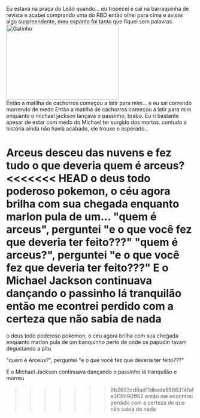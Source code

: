 Eu estava na praça do Leão quando... eu tropecei e caí na barraquinha de revista e acabei comprando uma do RBD então olhei para cima e avistei algo surpreendente, meu espanto foi tanto que fiquei sem palavras. 
<img src="https://media1.tenor.com/m/KLKh-Cl5O88AAAAd/gato-asombrado.gif" alt="Gatinho" width="300" height="200">
</br>
Então a matilha de cachorros começou a latir para mim...
e eu sai correndo morrendo de medo
Então a matilha de cachorros começou a latir para mim enquanto o michael jackson lançava o passinho, brabo.
Eu ri bastante apesar de estar com medo do Michael ter surgido dos mortos.
contudo a história ainda não havia acabado, ele trouxe o esperado...


Arceus desceu das nuvens
e fez tudo o que deveria
quem é arceus?
<<<<<<< HEAD
o deus todo poderoso pokemon, o céu agora brilha com sua chegada enquanto marlon pula de um...
"quem é arceus", perguntei "e o que você fez que deveria ter feito???"
"quem é arceus?", perguntei "e o que você fez que deveria ter feito???"
E o Michael Jackson continuava dançando o passinho lá tranquilão
então me econtrei perdido com a certeza que não sabia de nada
=======
o deus todo poderoso pokemon, o céu agora brilha com sua chegada enquanto marlon pula de um banquinho perto de onde os papudin tavam degustando a pitu

"quem é Arceus?", perguntei "e o que você fez que deveria ter feito???"

E o Michael Jackson continuava dançando o passinho lá tranquilão
e morreu
>>>>>>> 9b2693cd6ad11dbeda8586314fafe3f3fc90ff62
então me econntrei perdido com a certeza de que não sabia de nada
